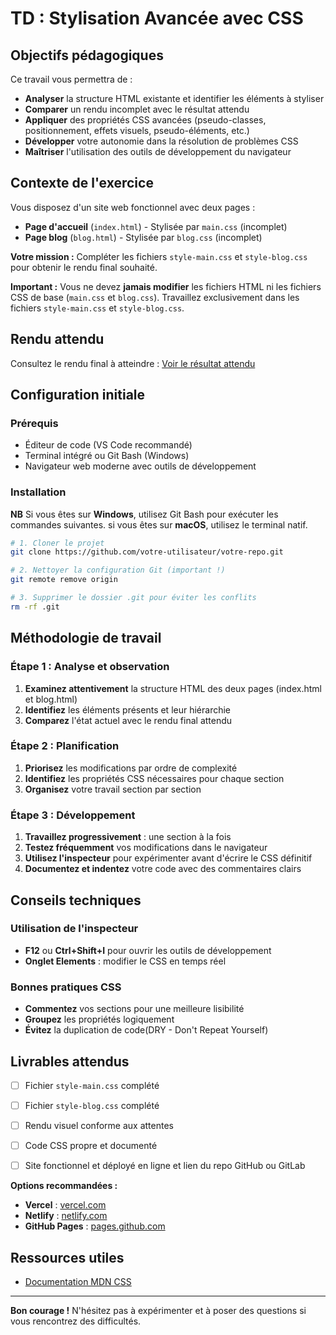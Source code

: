 # TD  : Stylisation Avancée avec CSS

## Objectifs pédagogiques

Ce travail  vous permettra de :
- **Analyser** la structure HTML existante et identifier les éléments à styliser
- **Comparer** un rendu incomplet avec le résultat attendu
- **Appliquer** des propriétés CSS avancées (pseudo-classes, positionnement, effets visuels, pseudo-éléments, etc.)
- **Développer** votre autonomie dans la résolution de problèmes CSS
- **Maîtriser** l'utilisation des outils de développement du navigateur

## Contexte de l'exercice

Vous disposez d'un site web fonctionnel avec deux pages :
- **Page d'accueil** (`index.html`) - Stylisée par `main.css` (incomplet)
- **Page blog** (`blog.html`) - Stylisée par `blog.css` (incomplet)

**Votre mission :** Compléter les fichiers `style-main.css` et `style-blog.css` pour obtenir le rendu final souhaité.

**Important :** Vous ne devez **jamais modifier** les fichiers HTML ni les fichiers CSS de base (`main.css` et `blog.css`). Travaillez exclusivement dans les fichiers `style-main.css` et `style-blog.css`.

## Rendu attendu

Consultez le rendu final à atteindre : [Voir le résultat attendu](https://td-boite.vercel.app/index.html)

## Configuration initiale

### Prérequis
- Éditeur de code (VS Code recommandé)
- Terminal intégré ou Git Bash (Windows)
- Navigateur web moderne avec outils de développement

### Installation

**NB** Si vous êtes sur **Windows**, utilisez Git Bash pour exécuter les commandes suivantes. si vous êtes sur **macOS**, utilisez le terminal natif.

```bash
# 1. Cloner le projet
git clone https://github.com/votre-utilisateur/votre-repo.git

# 2. Nettoyer la configuration Git (important !)
git remote remove origin

# 3. Supprimer le dossier .git pour éviter les conflits
rm -rf .git


```

## Méthodologie de travail

### Étape 1 : Analyse et observation
1. **Examinez attentivement** la structure HTML des deux pages (index.html et blog.html)
2. **Identifiez** les éléments présents et leur hiérarchie
3. **Comparez** l'état actuel avec le rendu final attendu


### Étape 2 : Planification
1. **Priorisez** les modifications par ordre de complexité
2. **Identifiez** les propriétés CSS nécessaires pour chaque section
3. **Organisez** votre travail section par section

### Étape 3 : Développement
1. **Travaillez progressivement** : une section à la fois
2. **Testez fréquemment** vos modifications dans le navigateur
3. **Utilisez l'inspecteur** pour expérimenter avant d'écrire le CSS définitif
4. **Documentez et indentez** votre code avec des commentaires clairs


## Conseils techniques

### Utilisation de l'inspecteur
- **F12** ou **Ctrl+Shift+I** pour ouvrir les outils de développement
- **Onglet Elements** : modifier le CSS en temps réel


### Bonnes pratiques CSS
- **Commentez** vos sections pour une meilleure lisibilité
- **Groupez** les propriétés logiquement
- **Évitez** la duplication de code(DRY - Don't Repeat Yourself)



## Livrables attendus

- [ ] Fichier `style-main.css` complété
- [ ] Fichier `style-blog.css` complété  
- [ ] Rendu visuel conforme aux attentes
- [ ] Code CSS propre et documenté
- [ ] Site fonctionnel et déployé en ligne et lien du repo GitHub ou GitLab


**Options recommandées :**
- **Vercel** : [vercel.com](https://vercel.com)
- **Netlify** : [netlify.com](https://netlify.com)
- **GitHub Pages** : [pages.github.com](https://pages.github.com)

## Ressources utiles

- [Documentation MDN CSS](https://developer.mozilla.org/fr/docs/Web/CSS)

---

**Bon courage !** N'hésitez pas à expérimenter et à poser des questions si vous rencontrez des difficultés.